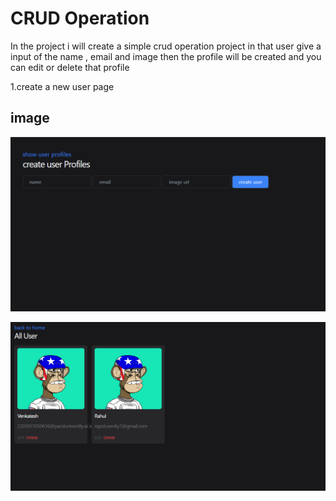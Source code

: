 
# CRUD Operation

In the project i will create a simple crud operation project in that user give a input of the name , email and image then the profile will be created and you can edit or delete that profile 

1.create a new user page 

## image

![alt text](https://github.com/Venkatesh0768/crud-_operation_using_nodejs/blob/main/page1.png?raw=true)

![alt text](https://github.com/Venkatesh0768/crud-_operation_using_nodejs/blob/main/page2.png?raw=true)
